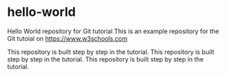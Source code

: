 # hello-world
Hello World repository for Git tutorial
This is an example repository for the Git tutoial on https://www.w3schools.com

This repository is built step by step in the tutorial.
This repository is built step by step in the tutorial.
This repository is built step by step in the tutorial.
